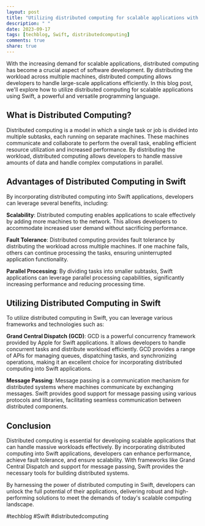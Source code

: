 ```yaml
---
layout: post
title: "Utilizing distributed computing for scalable applications with Swift"
description: " "
date: 2023-09-17
tags: [techblog, Swift, distributedcomputing]
comments: true
share: true
---
```


With the increasing demand for scalable applications, distributed computing has become a crucial aspect of software development. By distributing the workload across multiple machines, distributed computing allows developers to handle large-scale applications efficiently. In this blog post, we'll explore how to utilize distributed computing for scalable applications using Swift, a powerful and versatile programming language.

## What is Distributed Computing?

Distributed computing is a model in which a single task or job is divided into multiple subtasks, each running on separate machines. These machines communicate and collaborate to perform the overall task, enabling efficient resource utilization and increased performance. By distributing the workload, distributed computing allows developers to handle massive amounts of data and handle complex computations in parallel.

## Advantages of Distributed Computing in Swift

By incorporating distributed computing into Swift applications, developers can leverage several benefits, including:

**Scalability**: Distributed computing enables applications to scale effectively by adding more machines to the network. This allows developers to accommodate increased user demand without sacrificing performance.

**Fault Tolerance**: Distributed computing provides fault tolerance by distributing the workload across multiple machines. If one machine fails, others can continue processing the tasks, ensuring uninterrupted application functionality.

**Parallel Processing**: By dividing tasks into smaller subtasks, Swift applications can leverage parallel processing capabilities, significantly increasing performance and reducing processing time.

## Utilizing Distributed Computing in Swift

To utilize distributed computing in Swift, you can leverage various frameworks and technologies such as:

**Grand Central Dispatch (GCD)**: GCD is a powerful concurrency framework provided by Apple for Swift applications. It allows developers to handle concurrent tasks and distribute workload efficiently. GCD provides a range of APIs for managing queues, dispatching tasks, and synchronizing operations, making it an excellent choice for incorporating distributed computing into Swift applications.

**Message Passing**: Message passing is a communication mechanism for distributed systems where machines communicate by exchanging messages. Swift provides good support for message passing using various protocols and libraries, facilitating seamless communication between distributed components.

## Conclusion

Distributed computing is essential for developing scalable applications that can handle massive workloads effectively. By incorporating distributed computing into Swift applications, developers can enhance performance, achieve fault tolerance, and ensure scalability. With frameworks like Grand Central Dispatch and support for message passing, Swift provides the necessary tools for building distributed systems.

By harnessing the power of distributed computing in Swift, developers can unlock the full potential of their applications, delivering robust and high-performing solutions to meet the demands of today's scalable computing landscape.

#techblog #Swift #distributedcomputing
